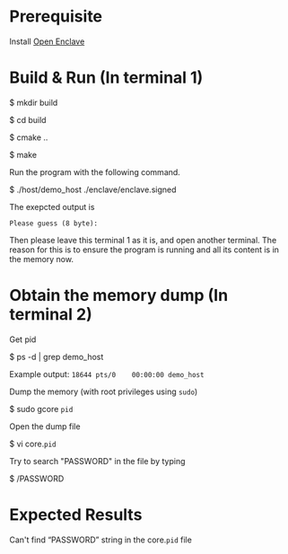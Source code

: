 # Prerequisite

Install [Open Enclave](https://github.com/openenclave/openenclave)

# Build & Run (In terminal 1)
$ mkdir build

$ cd build

$ cmake ..

$ make

Run the program with the following command.

$ ./host/demo_host ./enclave/enclave.signed

The exepcted output is

`Please guess (8 byte):`

Then please leave this terminal 1 as it is, and open another terminal.
The reason for this is to ensure the program is running and all its content is in the memory now.

# Obtain the memory dump (In terminal 2)

Get pid

$ ps -d | grep demo_host

Example output: `18644 pts/0    00:00:00 demo_host`

Dump the memory (with root privileges using `sudo`)

$ sudo gcore `pid`

Open the dump file

$ vi core.`pid`

Try to search "PASSWORD" in the file by typing

$ /PASSWORD

# Expected Results
Can't find “PASSWORD” string in the core.`pid` file 
